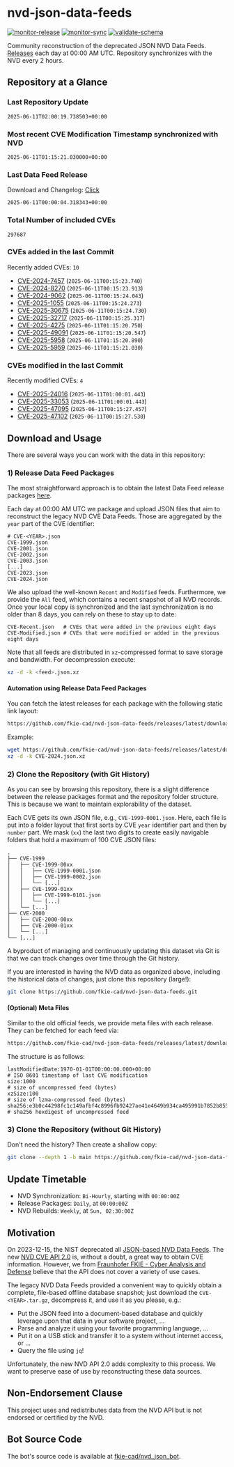 # nvd-json-data-feeds

[![monitor-release](https://github.com/fkie-cad/nvd-json-data-feeds/actions/workflows/monitor_release.yml/badge.svg)](https://github.com/fkie-cad/nvd-json-data-feeds/actions/workflows/monitor_release.yml)
[![monitor-sync](https://github.com/fkie-cad/nvd-json-data-feeds/actions/workflows/monitor_sync.yml/badge.svg)](https://github.com/fkie-cad/nvd-json-data-feeds/actions/workflows/monitor_sync.yml)
[![validate-schema](https://github.com/fkie-cad/nvd-json-data-feeds/actions/workflows/validate_schema.yml/badge.svg)](https://github.com/fkie-cad/nvd-json-data-feeds/actions/workflows/validate_schema.yml)

Community reconstruction of the deprecated JSON NVD Data Feeds.
[Releases](https://github.com/fkie-cad/nvd-json-data-feeds/releases/latest) each day at 00:00 AM UTC.
Repository synchronizes with the NVD every 2 hours.

## Repository at a Glance

### Last Repository Update

```plain
2025-06-11T02:00:19.738503+00:00
```

### Most recent CVE Modification Timestamp synchronized with NVD

```plain
2025-06-11T01:15:21.030000+00:00
```

### Last Data Feed Release

Download and Changelog: [Click](https://github.com/fkie-cad/nvd-json-data-feeds/releases/latest)

```plain
2025-06-11T00:00:04.318343+00:00
```

### Total Number of included CVEs

```plain
297687
```

### CVEs added in the last Commit

Recently added CVEs: `10`

- [CVE-2024-7457](CVE-2024/CVE-2024-74xx/CVE-2024-7457.json) (`2025-06-11T00:15:23.740`)
- [CVE-2024-8270](CVE-2024/CVE-2024-82xx/CVE-2024-8270.json) (`2025-06-11T00:15:23.913`)
- [CVE-2024-9062](CVE-2024/CVE-2024-90xx/CVE-2024-9062.json) (`2025-06-11T00:15:24.043`)
- [CVE-2025-1055](CVE-2025/CVE-2025-10xx/CVE-2025-1055.json) (`2025-06-11T00:15:24.273`)
- [CVE-2025-30675](CVE-2025/CVE-2025-306xx/CVE-2025-30675.json) (`2025-06-11T00:15:24.730`)
- [CVE-2025-32717](CVE-2025/CVE-2025-327xx/CVE-2025-32717.json) (`2025-06-11T00:15:25.317`)
- [CVE-2025-4275](CVE-2025/CVE-2025-42xx/CVE-2025-4275.json) (`2025-06-11T01:15:20.750`)
- [CVE-2025-49091](CVE-2025/CVE-2025-490xx/CVE-2025-49091.json) (`2025-06-11T01:15:20.547`)
- [CVE-2025-5958](CVE-2025/CVE-2025-59xx/CVE-2025-5958.json) (`2025-06-11T01:15:20.890`)
- [CVE-2025-5959](CVE-2025/CVE-2025-59xx/CVE-2025-5959.json) (`2025-06-11T01:15:21.030`)


### CVEs modified in the last Commit

Recently modified CVEs: `4`

- [CVE-2025-24016](CVE-2025/CVE-2025-240xx/CVE-2025-24016.json) (`2025-06-11T01:00:01.443`)
- [CVE-2025-33053](CVE-2025/CVE-2025-330xx/CVE-2025-33053.json) (`2025-06-11T01:00:01.443`)
- [CVE-2025-47095](CVE-2025/CVE-2025-470xx/CVE-2025-47095.json) (`2025-06-11T00:15:27.457`)
- [CVE-2025-47102](CVE-2025/CVE-2025-471xx/CVE-2025-47102.json) (`2025-06-11T00:15:27.530`)


## Download and Usage

There are several ways you can work with the data in this repository:

### 1) Release Data Feed Packages

The most straightforward approach is to obtain the latest Data Feed release packages [here](https://github.com/fkie-cad/nvd-json-data-feeds/releases/latest).

Each day at 00:00 AM UTC we package and upload JSON files that aim to reconstruct the legacy NVD CVE Data Feeds.
Those are aggregated by the `year` part of the CVE identifier:

```
# CVE-<YEAR>.json
CVE-1999.json
CVE-2001.json
CVE-2002.json
CVE-2003.json
[...]
CVE-2023.json
CVE-2024.json
```

We also upload the well-known `Recent` and `Modified` feeds.
Furthermore, we provide the `All` feed, which contains a recent snapshot of all NVD records.
Once your local copy is synchronized and the last synchronization is no older than 8 days, you can rely on these to stay up to date:

```plain
CVE-Recent.json   # CVEs that were added in the previous eight days
CVE-Modified.json # CVEs that were modified or added in the previous eight days
```

Note that all feeds are distributed in `xz`-compressed format to save storage and bandwidth.
For decompression execute:

```sh
xz -d -k <feed>.json.xz
```

#### Automation using Release Data Feed Packages

You can fetch the latest releases for each package with the following static link layout:

```sh
https://github.com/fkie-cad/nvd-json-data-feeds/releases/latest/download/CVE-<YEAR>.json.xz
```

Example:

```sh
wget https://github.com/fkie-cad/nvd-json-data-feeds/releases/latest/download/CVE-2024.json.xz
xz -d -k CVE-2024.json.xz
```

### 2) Clone the Repository (with Git History)

As you can see by browsing this repository, there is a slight difference between the release packages format and the repository folder structure.
This is because we want to maintain explorability of the dataset.

Each CVE gets its own JSON file, e.g., `CVE-1999-0001.json`.
Here, each file is put into a folder layout that first sorts by CVE `year` identifier part and then by `number` part.
We mask (`xx`) the last two digits to create easily navigable folders that hold a maximum of 100 CVE JSON files:

```plain
.
├── CVE-1999
│   ├── CVE-1999-00xx
│   │   ├── CVE-1999-0001.json
│   │   ├── CVE-1999-0002.json
│   │   └── [...]
│   ├── CVE-1999-01xx
│   │   ├── CVE-1999-0101.json
│   │   └── [...]
│   └── [...]
├── CVE-2000
│   ├── CVE-2000-00xx
│   ├── CVE-2000-01xx
│   └── [...]
└── [...]
```

A byproduct of managing and continuously updating this dataset via Git is that we can track changes over time through the Git history.

If you are interested in having the NVD data as organized above, including the historical data of changes, just clone this repository (large!):

```sh
git clone https://github.com/fkie-cad/nvd-json-data-feeds.git
```

#### (Optional) Meta Files

Similar to the old official feeds, we provide meta files with each release. They can be fetched for each feed via:

```sh
https://github.com/fkie-cad/nvd-json-data-feeds/releases/latest/download/CVE-<YEAR>.meta
```

The structure is as follows:

```plain
lastModifiedDate:1970-01-01T00:00:00.000+00:00                          # ISO 8601 timestamp of last CVE modification
size:1000                                                               # size of uncompressed feed (bytes)
xzSize:100                                                              # size of lzma-compressed feed (bytes)
sha256:e3b0c44298fc1c149afbf4c8996fb92427ae41e4649b934ca495991b7852b855 # sha256 hexdigest of uncompressed feed
```

### 3) Clone the Repository (without Git History)

Don't need the history? Then create a shallow copy:

```sh
git clone --depth 1 -b main https://github.com/fkie-cad/nvd-json-data-feeds.git
```


## Update Timetable

* NVD Synchronization: `Bi-Hourly`, starting with `00:00:00Z`
* Release Packages: `Daily`, at `00:00:00Z`
* NVD Rebuilds: `Weekly`, at `Sun, 02:30:00Z`


## Motivation

On 2023-12-15, the NIST deprecated all [JSON-based NVD Data Feeds](https://nvd.nist.gov/vuln/data-feeds#divRetirementBanner-1).
The new [NVD CVE API 2.0](https://nvd.nist.gov/developers/vulnerabilities) is, without a doubt, a great way to obtain CVE information.
However, we from [Fraunhofer FKIE - Cyber Analysis and Defense](https://www.fkie.fraunhofer.de/en/departments/cad.html) believe that the API does not cover a variety of use cases.

The legacy NVD Data Feeds provided a convenient way to quickly obtain a complete, file-based offline database snapshot; just download the `CVE-<YEAR>.tar.gz`, decompress it, and use it as you please, e.g.:

- Put the JSON feed into a document-based database and quickly leverage upon that data in your software project, ...
- Parse and analyze it using your favorite programming language, ...
- Put it on a USB stick and transfer it to a system without internet access, or ...
- Query the file using `jq`!

Unfortunately, the new NVD API 2.0 adds complexity to this process.
We want to preserve ease of use by reconstructing these data sources.

## Non-Endorsement Clause

This project uses and redistributes data from the NVD API but is not endorsed or certified by the NVD.

## Bot Source Code

The bot's source code is available at [fkie-cad/nvd\_json\_bot](https://github.com/fkie-cad/nvd_json_bot).